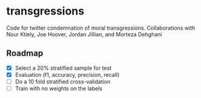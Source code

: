 # transgressions
Code for twitter condemnation of moral transgressions. Collaborations with Nour Ktiely, Joe Hoover, Jordan Jillian, and Morteza Dehghani


## Roadmap
- [x] Select a 20% stratified sample for test
- [x] Evaluation (f1, accuracy, precision, recall)
- [ ] Do a 10 fold stratified cross-validation
- [ ] Train with no weights on the labels
